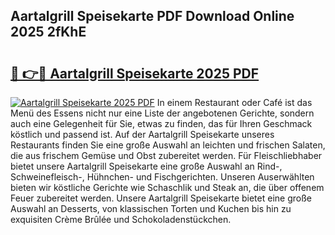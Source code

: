 ## Aartalgrill Speisekarte PDF Download Online 2025 2fKhE

# <h2><a href="http://gc8ieb.nevu.top/?p=Aartalgrill+Speisekarte">🔗 👉🔴 Aartalgrill Speisekarte 2025 PDF</a></h2>

[![Aartalgrill Speisekarte 2025 PDF](https://i.imgur.com/dBaPXMq.png)](http://gc8ieb.nevu.top/?p=Aartalgrill+Speisekarte)
In einem Restaurant oder Café ist das Menü des Essens nicht nur eine Liste der angebotenen Gerichte, sondern auch eine Gelegenheit für Sie, etwas zu finden, das für Ihren Geschmack köstlich und passend ist. Auf der Aartalgrill Speisekarte unseres Restaurants finden Sie eine große Auswahl an leichten und frischen Salaten, die aus frischem Gemüse und Obst zubereitet werden. Für Fleischliebhaber bietet unsere Aartalgrill Speisekarte eine große Auswahl an Rind-, Schweinefleisch-, Hühnchen- und Fischgerichten. Unseren Auserwählten bieten wir köstliche Gerichte wie Schaschlik und Steak an, die über offenem Feuer zubereitet werden. Unsere Aartalgrill Speisekarte bietet eine große Auswahl an Desserts, von klassischen Torten und Kuchen bis hin zu exquisiten Crème Brûlée und Schokoladenstückchen.
